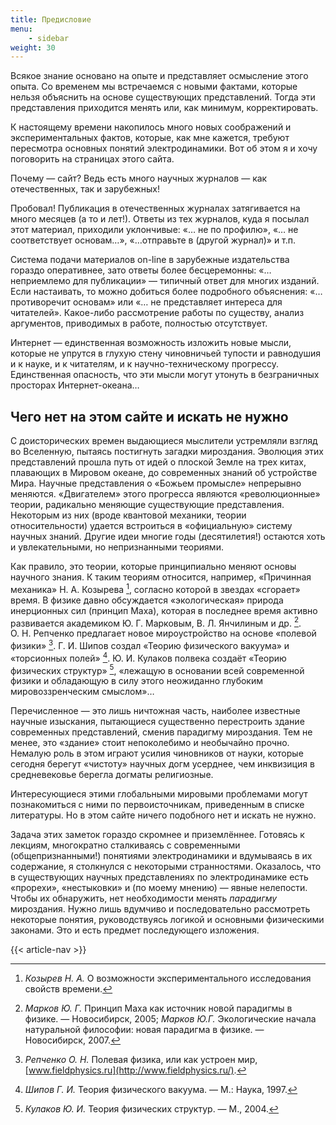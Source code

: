 ```yaml
---
title: Предисловие
menu:
    - sidebar
weight: 30
---
```


Всякое знание основано на опыте и представляет осмысление этого опыта. Со временем мы встречаемся с новыми фактами, которые нельзя объяснить на основе существующих представлений. Тогда эти представления приходится менять или, как минимум, корректировать.

К настоящему времени накопилось много новых соображений и экспериментальных фактов, которые, как мне кажется, требуют пересмотра основных понятий электродинамики. Вот об этом я и хочу поговорить на страницах этого сайта.

Почему — сайт? Ведь есть много научных журналов — как отечественных, так и зарубежных!

Пробовал! Публикация в отечественных журналах затягивается на много месяцев (а то и лет!). Ответы из тех журналов, куда я посылал этот материал, приходили уклончивые: «… не по профилю», «… не соответствует основам…», «…отправьте в (другой журнал)» и т.п.

Система подачи материалов on-line в зарубежные издательства гораздо оперативнее, зато ответы более бесцеремонны: «… неприемлемо для публикации» — типичный ответ для многих изданий. Если настаивать, то можно добиться более подробного объяснения: «… противоречит основам» или «… не представляет интереса для читателей». Какое-либо рассмотрение работы по существу, анализ аргументов, приводимых в работе, полностью отсутствует.

Интернет — единственная возможность изложить новые мысли, которые не упрутся в глухую стену чиновничьей тупости и равнодушия и к науке, и к читателям, и к научно-техническому прогрессу. Единственная опасность, что эти мысли могут утонуть в безграничных просторах Интернет-океана…

## Чего нет на этом сайте и  искать не нужно

С доисторических времен выдающиеся мыслители устремляли взгляд во Вселенную, пытаясь постигнуть загадки мироздания. Эволюция этих представлений прошла путь от идей о плоской Земле на трех китах, плавающих в Мировом океане, до современных знаний об устройстве Мира. Научные представления о «Божьем промысле» непрерывно меняются. «Двигателем» этого прогресса являются «революционные» теории, радикально меняющие существующие представления. Некоторым из них (вроде квантовой механики, теории относительности) удается встроиться в «официальную» систему научных знаний. Другие идеи многие годы (десятилетия!) остаются хоть и увлекательными, но непризнанными теориями. 

Как правило, это теории, которые принципиально меняют основы научного знания. К таким теориям относится, например,  «Причинная механика» Н.&nbsp;А.&nbsp;Козырева [^1], согласно которой в звездах «сгорает» время. В физике давно обсуждается «экологическая» природа инерционных сил (принцип Маха), которая в последнее время активно развивается академиком Ю.&nbsp;Г.&nbsp;Марковым, В.&nbsp;Л.&nbsp;Янчилиным и др. [^2]. О.&nbsp;Н.&nbsp;Репченко предлагает новое мироустройство на основе «полевой физики» [^3]. Г.&nbsp;И.&nbsp;Шипов создал «Теорию физического вакуума» и «торсионных полей» [^4]. Ю.&nbsp;И.&nbsp;Кулаков полвека создаёт «Теорию физических структур» [^5], «лежащую в основании всей современной физики и обладающую в силу этого неожиданно глубоким мировоззренческим смыслом»…

Перечисленное — это лишь ничтожная часть, наиболее известные научные изыскания, пытающиеся существенно перестроить здание современных представлений, сменив парадигму мироздания. Тем не менее, это «здание» стоит непоколебимо и необычайно прочно. Немалую роль в этом играют усилия чиновников от науки, которые сегодня берегут «чистоту» научных догм усерднее, чем инквизиция в средневековье берегла догматы религиозные.   

Интересующиеся этими глобальными мировыми проблемами могут познакомиться с ними по первоисточникам, приведенным в списке литературы. Но в этом сайте ничего подобного нет и искать не нужно. 

Задача этих заметок гораздо скромнее и приземлённее. Готовясь к лекциям, многократно сталкиваясь с современными (общепризнанными!) понятиями электродинамики и вдумываясь в их содержание, я столкнулся с некоторыми странностями. Оказалось, что в существующих научных представлениях по электродинамике есть «прорехи», «нестыковки» и (по моему мнению) — явные нелепости. Чтобы их обнаружить, нет необходимости менять *парадигму* мироздания. Нужно лишь вдумчиво и последовательно рассмотреть некоторые понятия, руководствуясь логикой и основными физическими законами. Это и есть предмет последующего изложения.

{{< article-nav >}}

[^1]: *Козырев&nbsp;Н.&nbsp;А.* О возможности экспериментального исследования свойств времени.
[^2]: *Марков&nbsp;Ю.&nbsp;Г.* Принцип Маха как источник новой парадигмы в физике. — Новосибирск, 2005; *Марков Ю.Г.* Экологические начала натуральной философии: новая парадигма в физике. — Новосибирск, 2007.
[^3]: *Репченко&nbsp;О.&nbsp;Н.* Полевая физика, или как устроен мир, [www.fieldphysics.ru](http://www.fieldphysics.ru/).
[^4]: *Шипов&nbsp;Г.&nbsp;И.* Теория физического вакуума. — М.: Наука, 1997.
[^5]: *Кулаков&nbsp;Ю.&nbsp;И.* Теория физических структур. — М., 2004.
